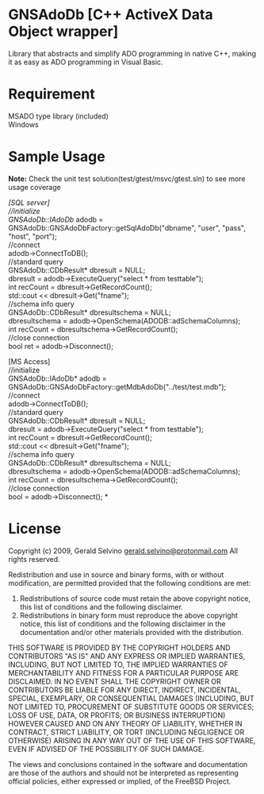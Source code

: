 GNSAdoDb [C++ ActiveX Data Object wrapper]
==========================================
Library that abstracts and simplify ADO programming in native C++,
making it as easy as ADO programming in Visual Basic.

Requirement
===============================
MSADO type library (included)  
Windows

Sample Usage
===============================
**Note:** Check the unit test solution(test/gtest/msvc/gtest.sln) to see more usage coverage

*[SQL server]  
//initialize  
GNSAdoDb::IAdoDb* adodb = GNSAdoDb::GNSAdoDbFactory::getSqlAdoDb("dbname", "user", "pass", "host", "port");  
//connect  
adodb->ConnectToDB();  
//standard query  
GNSAdoDb::CDbResult* dbresult = NULL;  
dbresult = adodb->ExecuteQuery("select * from testtable");  
int recCount = dbresult->GetRecordCount();  
std::cout << dbresult->Get("fname");   
//schema info query  
GNSAdoDb::CDbResult* dbresultschema = NULL;  
dbresultschema = adodb->OpenSchema(ADODB::adSchemaColumns);  
int recCount = dbresultschema->GetRecordCount();  
//close connection  
bool ret = adodb->Disconnect();  
  
[MS Access]  
//initialize  
GNSAdoDb::IAdoDb* adodb = GNSAdoDb::GNSAdoDbFactory::getMdbAdoDb("../test/test.mdb");  
//connect  
adodb->ConnectToDB();  
//standard query  
GNSAdoDb::CDbResult* dbresult = NULL;  
dbresult = adodb->ExecuteQuery("select * from testtable");  
int recCount = dbresult->GetRecordCount();  
std::cout << dbresult->Get("fname");  
//schema info query  
GNSAdoDb::CDbResult* dbresultschema = NULL;  
dbresultschema = adodb->OpenSchema(ADODB::adSchemaColumns);  
int recCount = dbresultschema->GetRecordCount();  
//close connection  
bool = adodb->Disconnect();  *

License
===============================
Copyright (c) 2009, Gerald Selvino <gerald.selvino@protonmail.com>
All rights reserved.

Redistribution and use in source and binary forms, with or without
modification, are permitted provided that the following conditions are met: 

1. Redistributions of source code must retain the above copyright notice, this
   list of conditions and the following disclaimer. 
2. Redistributions in binary form must reproduce the above copyright notice,
   this list of conditions and the following disclaimer in the documentation
   and/or other materials provided with the distribution. 

THIS SOFTWARE IS PROVIDED BY THE COPYRIGHT HOLDERS AND CONTRIBUTORS "AS IS" AND
ANY EXPRESS OR IMPLIED WARRANTIES, INCLUDING, BUT NOT LIMITED TO, THE IMPLIED
WARRANTIES OF MERCHANTABILITY AND FITNESS FOR A PARTICULAR PURPOSE ARE
DISCLAIMED. IN NO EVENT SHALL THE COPYRIGHT OWNER OR CONTRIBUTORS BE LIABLE FOR
ANY DIRECT, INDIRECT, INCIDENTAL, SPECIAL, EXEMPLARY, OR CONSEQUENTIAL DAMAGES
(INCLUDING, BUT NOT LIMITED TO, PROCUREMENT OF SUBSTITUTE GOODS OR SERVICES;
LOSS OF USE, DATA, OR PROFITS; OR BUSINESS INTERRUPTION) HOWEVER CAUSED AND
ON ANY THEORY OF LIABILITY, WHETHER IN CONTRACT, STRICT LIABILITY, OR TORT
(INCLUDING NEGLIGENCE OR OTHERWISE) ARISING IN ANY WAY OUT OF THE USE OF THIS
SOFTWARE, EVEN IF ADVISED OF THE POSSIBILITY OF SUCH DAMAGE.

The views and conclusions contained in the software and documentation are those
of the authors and should not be interpreted as representing official policies, 
either expressed or implied, of the FreeBSD Project.
